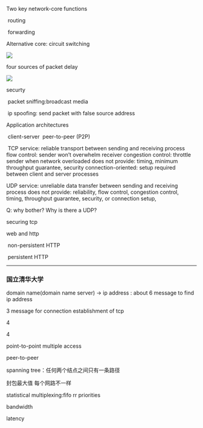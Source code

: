 Two key network-core functions

​	routing

​	forwarding

Alternative core: circuit switching

![](https://gitee.com/chengshuyi/scripts/raw/master/img/20200429211649.png)

four sources of packet delay

![](https://gitee.com/chengshuyi/scripts/raw/master/img/20200429211926.png)

securty

​	packet sniffing:broadcast media 

​	ip spoofing: send packet with false source address



Application architectures

​	client-server
​	peer-to-peer (P2P)

​	TCP service:
reliable transport between sending and receiving process
flow control: sender won’t overwhelm receiver 
congestion control: throttle sender when network overloaded
does not provide: timing, minimum throughput guarantee, security
connection-oriented: setup required between client and server processes

UDP service:
unreliable data transfer between sending and receiving process
does not provide: reliability, flow control, congestion control, timing, throughput guarantee, security, or connection setup, 

Q: why bother?  Why is there a UDP?



securing tcp



web and http

​	non-persistent HTTP

​	persistent HTTP





---

### 国立清华大学

domain name(domain name server) -> ip address :  about 6 message to find ip address

3 message for connection establishment of tcp

4 

4 



point-to-point  multiple access

peer-to-peer



spanning tree：任何两个结点之间只有一条路径



封包最大值 每个网路不一样



statistical multiplexing:fifo rr priorities





bandwidth 

latency

